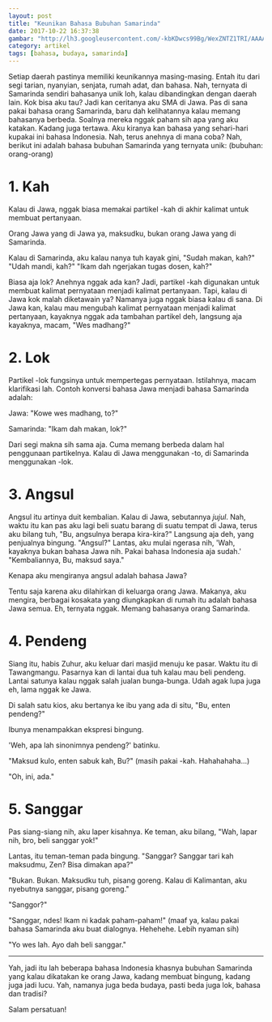 ```yaml
---
layout: post
title: "Keunikan Bahasa Bubuhan Samarinda"
date: 2017-10-22 16:37:38
gambar: "http://lh3.googleusercontent.com/-kbKDwcs99Bg/WexZNTZ1TRI/AAAAAAAACiI/FZX294b9EYQ5zEaEhBX7Vj-AGaXJ4ToVgCLcBGAs/s900/kalo.png"
category: artikel
tags: [bahasa, budaya, samarinda]
---
```


Setiap daerah pastinya memiliki keunikannya masing-masing. Entah itu dari segi tarian, nyanyian, senjata, rumah adat, dan bahasa. Nah, ternyata di Samarinda sendiri bahasanya unik loh, kalau dibandingkan dengan daerah lain. Kok bisa aku tau? Jadi kan ceritanya aku SMA di Jawa. Pas di sana pakai bahasa orang Samarinda, baru dah kelihatannya kalau memang bahasanya berbeda. Soalnya mereka nggak paham sih apa yang aku katakan. Kadang juga tertawa. Aku kiranya kan bahasa yang sehari-hari kupakai ini bahasa Indonesia. Nah, terus anehnya di mana coba? Nah, berikut ini adalah bahasa bubuhan Samarinda yang ternyata unik: (bubuhan: orang-orang)

# 1. Kah

Kalau di Jawa, nggak biasa memakai partikel -kah di akhir kalimat untuk membuat pertanyaan.

Orang Jawa yang di Jawa ya, maksudku, bukan orang Jawa yang di Samarinda.

Kalau di Samarinda, aku kalau nanya tuh kayak gini, "Sudah makan, kah?" "Udah mandi, kah?" "Ikam dah ngerjakan tugas dosen, kah?"

Biasa aja lok? Anehnya nggak ada kan? Jadi, partikel -kah digunakan untuk membuat kalimat pernyataan menjadi kalimat pertanyaan. Tapi, kalau di Jawa kok malah diketawain ya? Namanya juga nggak biasa kalau di sana. Di Jawa kan, kalau mau mengubah kalimat pernyataan menjadi kalimat pertanyaan, kayaknya nggak ada tambahan partikel deh, langsung aja kayaknya, macam, "Wes madhang?"

# 2. Lok

Partikel -lok fungsinya untuk mempertegas pernyataan. Istilahnya, macam klarifikasi lah. Contoh konversi bahasa Jawa menjadi bahasa Samarinda adalah:

Jawa: "Kowe wes madhang, to?"

Samarinda: "Ikam dah makan, lok?"

Dari segi makna sih sama aja. Cuma memang berbeda dalam hal penggunaan partikelnya. Kalau di Jawa menggunakan -to, di Samarinda menggunakan -lok.

# 3. Angsul

Angsul itu artinya duit kembalian. Kalau di Jawa, sebutannya _jujul_. Nah, waktu itu kan pas aku lagi beli suatu barang di suatu tempat di Jawa, terus aku bilang tuh, "Bu, angsulnya berapa kira-kira?" Langsung aja deh, yang penjualnya bingung. "Angsul?" Lantas, aku mulai ngerasa nih, 'Wah, kayaknya bukan bahasa Jawa nih. Pakai bahasa Indonesia aja sudah.' "Kembaliannya, Bu, maksud saya."

Kenapa aku mengiranya angsul adalah bahasa Jawa?

Tentu saja karena aku dilahirkan di keluarga orang Jawa. Makanya, aku mengira, berbagai kosakata yang diungkapkan di rumah itu adalah bahasa Jawa semua. Eh, ternyata nggak. Memang bahasanya orang Samarinda.

# 4. Pendeng

Siang itu, habis Zuhur, aku keluar dari masjid menuju ke pasar. Waktu itu di Tawangmangu. Pasarnya kan di lantai dua tuh kalau mau beli pendeng. Lantai satunya kalau nggak salah jualan bunga-bunga. Udah agak lupa juga eh, lama nggak ke Jawa.

Di salah satu kios, aku bertanya ke ibu yang ada di situ, "Bu, enten pendeng?"

Ibunya menampakkan ekspresi bingung.

'Weh, apa lah sinonimnya pendeng?' batinku.

"Maksud kulo, enten sabuk kah, Bu?" (masih pakai -kah. Hahahahaha...)

"Oh, ini, ada."

# 5. Sanggar

Pas siang-siang nih, aku laper kisahnya. Ke teman, aku bilang, "Wah, lapar nih, bro, beli sanggar yok!"

Lantas, itu teman-teman pada bingung. "Sanggar? Sanggar tari kah maksudmu, Zen? Bisa dimakan apa?"

"Bukan. Bukan. Maksudku tuh, pisang goreng. Kalau di Kalimantan, aku nyebutnya sanggar, pisang goreng."

"Sanggor?"

"Sanggar, ndes! Ikam ni kadak paham-paham!" (maaf ya, kalau pakai bahasa Samarinda aku buat dialognya. Hehehehe. Lebih nyaman sih)

"Yo wes lah. Ayo dah beli sanggar."

---

Yah, jadi itu lah beberapa bahasa Indonesia khasnya bubuhan Samarinda yang kalau dikatakan ke orang Jawa, kadang membuat bingung, kadang juga jadi lucu. Yah, namanya juga beda budaya, pasti beda juga lok, bahasa dan tradisi?

Salam persatuan!